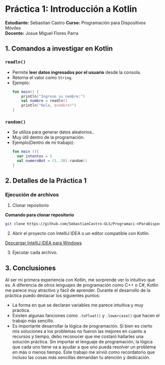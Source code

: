 # Práctica 1: Introducción a Kotlin

**Estudiante:** Sebastian Castro
**Curso:** Programación para Dispositivos Móviles  
**Docente:** Josue Miguel Flores Parra  

## 1. Comandos a investigar en Kotlin

### `readln()`
- Permite **leer datos ingresados por el usuario** desde la consola.  
- Retorna el valor como `String`.  
- Ejemplo:  
  ```kotlin
  fun main() {
      println("Ingrese su nombre:")
      val nombre = readln()
      println("Hola, $nombre!")
  }
  
### `random()`
- Se utiliza para generar datos aleatorios..  
- Muy útil dentro de la programación.  
- Ejemplo(Dentro de mí trabajo):  
  ```kotlin
  fun main (){
    var intentos = 5 
    val numeroBot = (1..30).random()
  }

## 2. Detalles de la Práctica 1
### Ejecución de archivos
1. Clonar repositorio

**Comando para clonar repositorio**
  ```bash
  git clone https://github.com/SebastianCastro-ULS/Programaci-nParaDispositivosMoviles.git

  ```
2. Abrir el proyecto con IntelliJ IDEA o un editor compatible con Kotlin.

[Descargar IntelliJ IDEA para Windows](https://www.jetbrains.com/es-es/idea/download/?section=windows#)

3. Ejecutar cada archivo.

## 3. Conclusiones

Al ser mi primera experiencia con Kotlin, me sorprende ver lo intuitivo que es. A diferencia de otros lenguajes de programación como C++ o C#, Kotlin me
parece muy atractivo y fácil de aprender.
Durante el desarrollo de la práctica puedo destacar los siguientes puntos:
- La forma en que se declaran variables me parece intuitiva y muy práctica.
- Existen algunas fanciones como `.toFloat()` y `.lowercase()` que hacen el trabajo más sencillo.
- Es importante desarrollar la lógica de programación. Si bien es cierto mis soluciones a los problemas no fueron las mejores en cuanto a recursos y tiempo, debo reconocer que me costaró hallarles una solución práctica. Sin importar el lenguaje de programación, la lógica que cada uno tiene va a ayudar a que uno pueda resolver un problema en más o menos tiempo. Este trabajo me sirvió como recordatorio que incluso las cosas más sencillas demandan tu atención y dedicación.

